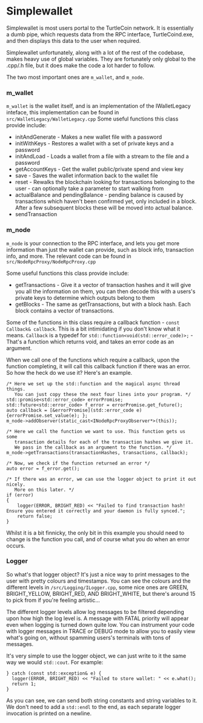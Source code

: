 # Simplewallet
Simplewallet is most users portal to the TurtleCoin network. It is essentially a dumb pipe, which requests data from the RPC interface, TurtleCoind.exe, and then displays this data to the user when required.

Simplewallet unfortunately, along with a lot of the rest of the codebase, makes heavy use of global variables. They are fortunately only global to the .cpp/.h file, but it does make the code a lot harder to follow.

The two most important ones are `m_wallet`, and `m_node`. 

### m_wallet

`m_wallet` is the wallet itself, and is an implementation of the IWalletLegacy inteface, this implementation can be found in `src/WalletLegacy/WalletLegacy.cpp`
Some useful functions this class provide include:

* initAndGenerate - Makes a new wallet file with a password
* initWithKeys - Restores a wallet with a set of private keys and a password
* initAndLoad - Loads a wallet from a file with a stream to the file and a password
* getAccountKeys - Get the wallet public/private spend and view key
* save - Saves the wallet information back to the wallet file
* reset - Rewalks the blockchain looking for transactions belonging to the user - can optionally take a parameter to start walking from
* actualBalance and pendingBalance - pending balance is caused by transactions which haven't been confirmed yet, only included in a block. After a few subsequent blocks these will be moved into actual balance.
* sendTransaction

### m_node

`m_node` is your connection to the RPC interface, and lets you get more information than just the wallet can provide, such as block info, transaction info, and more. The relevant code can be found in `src/NodeRpcProxy/NodeRpcProxy.cpp`

Some useful functions this class provide include:

* getTransactions - Give it a vector of transaction hashes and it will give you all the information on them, you can then decode this with a users's private keys to determine which outputs belong to them
* getBlocks - The same as getTransactions, but with a block hash. Each block contains a vector of transactions.

Some of the functions in this class require a callback function - `const Callback& callback`. This is a bit intimidating if you don't know what it means. `Callback` is a typedef for `std::function<void(std::error_code)>;` - That's a function which returns void, and takes an error code as an argument.

When we call one of the functions which require a callback, upon the function completing, it will call this callback function if there was an error. So how the heck do we use it? Here's an example.

```
/* Here we set up the std::function and the magical async thread things.
   You can just copy these the next four lines into your program. */
std::promise<std::error_code> errorPromise;
std::future<std::error_code> f_error = errorPromise.get_future();
auto callback = [&errorPromise](std::error_code e) {errorPromise.set_value(e); };
m_node->addObserver(static_cast<INodeRpcProxyObserver*>(this));

/* Here we call the function we want to use. This function gets us some
   transaction details for each of the transaction hashes we give it. 
   We pass in the callback as an argument to the function. */
m_node->getTransactions(transactionHashes, transactions, callback);

/* Now, we check if the function returned an error */
auto error = f_error.get();

/* If there was an error, we can use the logger object to print it out nicely.
   More on this later. */
if (error)
{
    logger(ERROR, BRIGHT_RED) << "Failed to find transaction hash! Ensure you entered it correctly and your daemon is fully synced.";
    return false;
}
```

Whilst it is a bit finnicky, the only bit in this example you should need to change is the function you call, and of course what you do when an error occurs.

### Logger

So what's that logger object? It's just a nice way to print messages to the user with pretty colours and timestamps. You can see the colours and the different levels in `/src/Logging/ILogger.cpp`, some nice ones are GREEN, BRIGHT_YELLOW, BRIGHT_RED, AND BRIGHT_WHITE, but there's around 15 to pick from if you're feeling artistic...

The different logger levels allow log messages to be filtered depending upon how high the log level is. A message with FATAL priority will appear even when logging is turned down quite low. You can instrument your code with logger messages in TRACE or DEBUG mode to allow you to easily view what's going on, without spamming users's terminals with tons of messages.

It's very simple to use the logger object, we can just write to it the same way we would `std::cout`. For example:

```
} catch (const std::exception& e) {
  logger(ERROR, BRIGHT_RED) << "Failed to store wallet: " << e.what();
  return 1;
}
```

As you can see, we can send both string constants and string variables to it. We don't need to add a `std::endl` to the end, as each separate logger invocation is printed on a newline.
